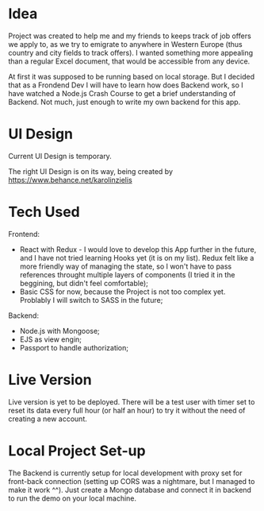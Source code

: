 # Idea #

Project was created to help me and my friends to keeps track of job offers we apply to, as we try to emigrate to anywhere in Western Europe (thus country and city fields to track offers). I wanted something more appealing than a regular Excel document, that would be accessible from any device.

At first it was supposed to be running based on local storage. But I decided that as a Frondend Dev I will have to learn how does Backend work, so I have watched a Node.js Crash Course to get a brief understanding of Backend. Not much, just enough to write my own backend for this app.

# UI Design #

Current UI Design is temporary.

The right UI Design is on its way, being created by https://www.behance.net/karolinzielis

# Tech Used #

Frontend:
- React with Redux - I would love to develop this App further in the future, and I have not tried learning Hooks yet (it is on my list). Redux felt like a more friendly way of managing the state, so I won't have to pass references throught multiple layers of components (I tried it in the beggining, but didn't feel comfortable);
- Basic CSS for now, because the Project is not too complex yet. Problably I will switch to SASS in the future;

Backend:
- Node.js with Mongoose;
- EJS as view engin;
- Passport to handle authorization;

# Live Version #

Live version is yet to be deployed. There will be a test user with timer set to reset its data every full hour (or half an hour) to try it without the need of creating a new account.

# Local Project Set-up #

The Backend is currently setup for local development with proxy set for front-back connection (setting up CORS was a nightmare, but I managed to make it work ^^). Just create a Mongo database and connect it in backend to run the demo on your local machine.
